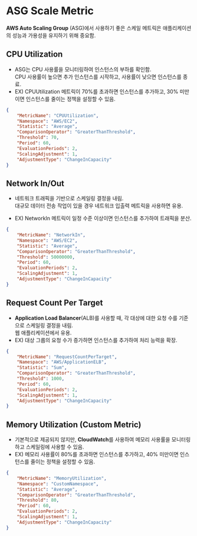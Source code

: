 # ASG Scale Metric

**AWS Auto Scaling Group** (ASG)에서 사용하기 좋은 스케일 메트릭은 애플리케이션의 성능과 가용성을 유지하기 위해 중요함.

## CPU Utilization

* ASG는 CPU 사용률을 모니터링하여 인스턴스의 부하를 확인함.  
CPU 사용률이 높으면 추가 인스턴스를 시작하고, 사용률이 낮으면 인스턴스를 종료.
* EX)  CPUUtilization 메트릭이 70%를 초과하면 인스턴스를 추가하고, 30% 미만이면 인스턴스를 줄이는 정책을 설정할 수 있음.

```json
{
    "MetricName": "CPUUtilization",
    "Namespace": "AWS/EC2",
    "Statistic": "Average",
    "ComparisonOperator": "GreaterThanThreshold",
    "Threshold": 70,
    "Period": 60,
    "EvaluationPeriods": 2,
    "ScalingAdjustment": 1,
    "AdjustmentType": "ChangeInCapacity"
}
```

## Network In/Out

* 네트워크 트래픽을 기반으로 스케일링 결정을 내림.  
대규모 데이터 전송 작업이 있을 경우 네트워크 입출력 메트릭을 사용하면 유용.

* EX) NetworkIn 메트릭이 일정 수준 이상이면 인스턴스를 추가하여 트래픽을 분산.

```json
{
    "MetricName": "NetworkIn",
    "Namespace": "AWS/EC2",
    "Statistic": "Average",
    "ComparisonOperator": "GreaterThanThreshold",
    "Threshold": 50000000,
    "Period": 60,
    "EvaluationPeriods": 2,
    "ScalingAdjustment": 1,
    "AdjustmentType": "ChangeInCapacity"
}
```

## Request Count Per Target

* **Application Load Balancer**(ALB)를 사용할 때, 각 대상에 대한 요청 수를 기준으로 스케일링 결정을 내림.  
웹 애플리케이션에서 유용.
* EX) 대상 그룹의 요청 수가 증가하면 인스턴스를 추가하여 처리 능력을 확장.

```json
{
    "MetricName": "RequestCountPerTarget",
    "Namespace": "AWS/ApplicationELB",
    "Statistic": "Sum",
    "ComparisonOperator": "GreaterThanThreshold",
    "Threshold": 1000,
    "Period": 60,
    "EvaluationPeriods": 2,
    "ScalingAdjustment": 1,
    "AdjustmentType": "ChangeInCapacity"
}
```

## Memory Utilization (Custom Metric)
* 기본적으로 제공되지 않지만, **CloudWatch**를 사용하여 메모리 사용률을 모니터링하고 스케일링에 사용할 수 있음.
* EX) 메모리 사용률이 80%를 초과하면 인스턴스를 추가하고, 40% 미만이면 인스턴스를 줄이는 정책을 설정할 수 있음.

```json
{
    "MetricName": "MemoryUtilization",
    "Namespace": "CustomNamespace",
    "Statistic": "Average",
    "ComparisonOperator": "GreaterThanThreshold",
    "Threshold": 80,
    "Period": 60,
    "EvaluationPeriods": 2,
    "ScalingAdjustment": 1,
    "AdjustmentType": "ChangeInCapacity"
}
```